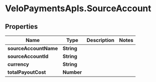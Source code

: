 # VeloPaymentsApIs.SourceAccount

## Properties
Name | Type | Description | Notes
------------ | ------------- | ------------- | -------------
**sourceAccountName** | **String** |  | 
**sourceAccountId** | **String** |  | 
**currency** | **String** |  | 
**totalPayoutCost** | **Number** |  | 


